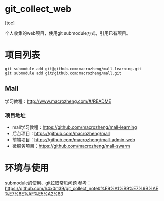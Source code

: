 # 	git_collect_web

[toc]

个人收集的web项目，使用git submodule方式，引用已有项目。

# 项目列表

```
git submodule add git@github.com:macrozheng/mall-learning.git
git submodule add git@github.com:macrozheng/mall.git
```



## Mall

学习教程：http://www.macrozheng.com/#/README

### 项目地址

- mall学习教程：https://github.com/macrozheng/mall-learning
- 后台项目：https://github.com/macrozheng/mall
- 前端项目：https://github.com/macrozheng/mall-admin-web
- 微服务项目：https://github.com/macrozheng/mall-swarm





# 环境与使用

submodule的使用、git拉取常见问题 参考：https://github.com/h4x0r139/git_collect_note#%E9%A1%B9%E7%9B%AE%E7%8E%AF%E5%A2%83

